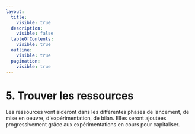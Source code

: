 ```yaml
---
layout:
  title:
    visible: true
  description:
    visible: false
  tableOfContents:
    visible: true
  outline:
    visible: true
  pagination:
    visible: true
---
```


# 5. Trouver les ressources

Les ressources vont aideront dans les différentes phases de lancement, de mise en oeuvre, d'expérimentation, de bilan. Elles seront ajoutées progressivement grâce aux expérimentations en cours pour capitaliser.
